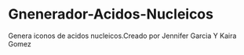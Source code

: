 # Gnenerador-Acidos-Nucleicos
Genera iconos de acidos nucleicos.Creado por Jennifer Garcia Y Kaira Gomez 
